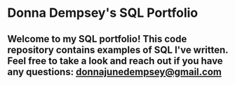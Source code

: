 # Donna Dempsey's SQL Portfolio

## Welcome to my SQL portfolio! This code repository contains examples of SQL I've written. Feel free to take a look and reach out if you have any questions: donnajunedempsey@gmail.com
